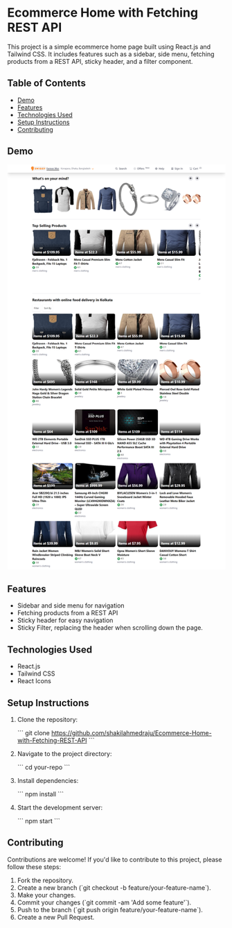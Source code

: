 # Ecommerce Home with Fetching REST API

This project is a simple ecommerce home page built using React.js and Tailwind CSS. It includes features such as a sidebar, side menu, fetching products from a REST API, sticky header, and a filter component.

## Table of Contents

- [Demo](#demo)
- [Features](#features)
- [Technologies Used](#technologies-used)
- [Setup Instructions](#setup-instructions)
- [Contributing](#contributing)

## Demo

![Alt text](/public/images/app.png "Optional title")

## Features

- Sidebar and side menu for navigation
- Fetching products from a REST API
- Sticky header for easy navigation
- Sticky Filter, replacing the header when scrolling down the page.

## Technologies Used

- React.js
- Tailwind CSS
- React Icons

## Setup Instructions

1. Clone the repository:

   \`\`\`
   git clone https://github.com/shakilahmedraju/Ecommerce-Home-with-Fetching-REST-API
   \`\`\`

2. Navigate to the project directory:

   \`\`\`
   cd your-repo
   \`\`\`

3. Install dependencies:

   \`\`\`
   npm install
   \`\`\`

4. Start the development server:

   \`\`\`
   npm start
   \`\`\`



## Contributing

Contributions are welcome! If you'd like to contribute to this project, please follow these steps:

1. Fork the repository.
2. Create a new branch (\`git checkout -b feature/your-feature-name\`).
3. Make your changes.
4. Commit your changes (\`git commit -am 'Add some feature'\`).
5. Push to the branch (\`git push origin feature/your-feature-name\`).
6. Create a new Pull Request.


